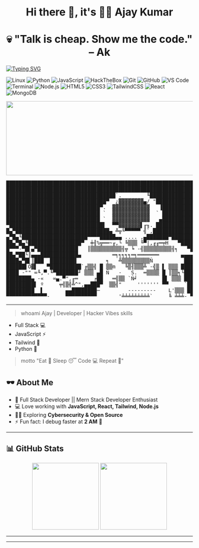 

<h1 align="center" color="red" >Hi there 👋, it's 👨‍💻 Ajay Kumar </h1>

<h1  align="center"> 💀 "Talk is cheap. Show me the code." – Ak  </h1>

 [![Typing SVG](https://readme-typing-svg.herokuapp.com?font=Fira+Code&pause=1000&color=00FF00&center=true&vCenter=true&width=600&lines=👨‍💻+Coder+%7C+💀+Hacker+Vibes;Always+Learning+New+Tech;Open+Source+%26+Code+Lover)](https://git.io/typing-svg)


![Linux](https://img.shields.io/badge/Linux-000000?style=for-the-badge&logo=linux&logoColor=green)
![Python](https://img.shields.io/badge/Python-000000?style=for-the-badge&logo=python&logoColor=green)
![JavaScript](https://img.shields.io/badge/JavaScript-000000?style=for-the-badge&logo=javascript&logoColor=green)
![HackTheBox](https://img.shields.io/badge/HackTheBox-000000?style=for-the-badge&logo=hackthebox&logoColor=green)
![Git](https://img.shields.io/badge/Git-000000?style=for-the-badge&logo=git&logoColor=green)
![GitHub](https://img.shields.io/badge/GitHub-000000?style=for-the-badge&logo=github&logoColor=green)
![VS Code](https://img.shields.io/badge/VS%20Code-000000?style=for-the-badge&logo=visualstudiocode&logoColor=green)
![Terminal](https://img.shields.io/badge/Terminal-000000?style=for-the-badge&logo=gnometerminal&logoColor=green)
![Node.js](https://img.shields.io/badge/Node.js-000000?style=for-the-badge&logo=nodedotjs&logoColor=green)
![HTML5](https://img.shields.io/badge/HTML5-000000?style=for-the-badge&logo=html5&logoColor=green)
![CSS3](https://img.shields.io/badge/CSS3-000000?style=for-the-badge&logo=css3&logoColor=green)
![TailwindCSS](https://img.shields.io/badge/TailwindCSS-000000?style=for-the-badge&logo=tailwindcss&logoColor=green)
![React](https://img.shields.io/badge/React-000000?style=for-the-badge&logo=react&logoColor=green)
![MongoDB](https://img.shields.io/badge/MongoDB-000000?style=for-the-badge&logo=mongodb&logoColor=green)

<p align="center">
   <img src="https://media1.giphy.com/media/v1.Y2lkPTc5MGI3NjExcHQ3amZ1bGFrdTVmc3prdWM3MHY5aDAwcjNlMW1udDdiOHBncmRoZyZlcD12MV9pbnRlcm5hbF9naWZfYnlfaWQmY3Q9Zw/JTheOT8fz6vMzQeFmB/giphy.gif" height="200" width="1000" />
</p>

 <pre>
████████████████████████████████████████████████████████████  ██╗  ██╗███████╗██╗     ██╗      ██████╗
████████████████████████████████████████████████████████████  ██║  ██║██╔════╝██║     ██║     ██╔═══██╗
███████████████████████████████████`.        ╙██████████████  ███████║█████╗  ██║     ██║     ██║   ██║
████████████████████████████████▀  ¿▓▓▓▓▓▓▓▓▄/ "████████████  ██╔══██║██╔══╝  ██║     ██║     ██║   ██║
██████████████████████████████▀.  ▓▓▓▓▓▓▓▓▓▓▓▓   ▐██████████  ██║  ██║███████╗███████╗███████╗╚██████╔╝▄█╗
██████████████████████████████ `  ▓▓▓▓▓▓▓▓▓▓▓▓  ` ██████████  ╚═╝  ╚═╝╚══════╝╚══════╝╚══════╝ ╚═════╝ ╚═╝
██████████████████████████████ `  ▓▓▓▓▓▓▓▓▓▓▓▓   ▄██████████
▀██████████████████████████████▌  ▀▀▓▓▓▓▓▓▓▌╓╖. ████████████  ███╗   ██╗██╗ ██████╗███████╗  ████████╗ ██████╗
█▄▀██████████████████████████████▄ ╩╦╙▀▀▀▀▀ ╣`,█████████████  ████╗  ██║██║██╔════╝██╔════╝  ╚══██╔══╝██╔═══██╗
▄▀█▄╙█████████████████████▀▀▀▀█████▄▄ .... ,▄███████▀███████  ██╔██╗ ██║██║██║     █████╗       ██║   ██║   ██║
██▄▀█▄╙█████████████████▀  ╪╢%╦══~╓,└ ╚▒▒▒ ╙▀|,╓╓═╤H   ▀████  ██║╚██╗██║██║██║     ██╔══╝       ██║   ██║   ██║
█▀▀▀-▀█▌▄▀█████████████   ║▒▒▒▒▒▒▒▒▒▒╢╦ ╘ -╣▒▒▒▒▒▒▒▒▒╢╕   ▀█  ██║ ╚████║██║╚██████╗███████╗     ██║   ╚██████╔╝
██▄▀██└║▄▄▄████████████▄          ═╕╕╕╕╕═╕═══════       ▄▄▄▄  ╚═╝  ╚═══╝╚═╝ ╚═════╝╚══════╝     ╚═╝    ╚═════╝
████▄▀█▌║███  ████████▌         ╕   ╩▒▒▒▒▒▒▒▒▒Ñ          ███
██████▌Ö▓▌   ▀██████████`╔▒▒╣ █ ▒▒m   ╚▒╢▒▒▒╩ -╣▒ ▌ ▒▒▒ ████  ███╗   ███╗███████╗███████╗████████╗  ██╗   ██╗ ██████╗ ██╗   ██╗
████ -"" ∞╙,▀.╙▀███████╜ ▒▒▒ ▄█ Ñ   -   S.  ═▒▒▒▒ █ ║▒▒╕└███  ████╗ ████║██╔════╝██╔════╝╚══██╔══╝  ╚██╗ ██╔╝██╔═══██╗██║   ██║
████████▄ -«   ∞▄.▀",╓═     ╒██   ═╣▒▒ `Ñ╛        █▌ ▒▒▒ ███  ██╔████╔██║█████╗  █████╗     ██║      ╚████╔╝ ██║   ██║██║   ██║
█████████▌ º     ╤╣▒╣╩^",▄▄███▀  ▒▒╣"     ''''''' ▀▀     `██  ██║╚██╔╝██║██╔══╝  ██╔══╝     ██║       ╚██╔╝  ██║   ██║██║   ██║
█████████  ▌       ▄▄████████─         ---------    L'▒▒▒ ██  ██║ ╚═╝ ██║███████╗███████╗   ██║        ██║   ╚██████╔╝╚██████╔╝
▀▀▀▀▀▀▀▀▀▀▀▀▀-     ▀▀▀▀▀▀▀▀▀▀       '╧╧╧╧╧╧╧╧╧`     ╚ ╧╧╧- ▀  ╚═╝     ╚═╝╚══════╝╚══════╝   ╚═╝        ╚═╝    ╚═════╝  ╚═════╝
</pre>

---
> whoami
  Ajay | Developer | Hacker Vibes
> skills
  - Full Stack 💻
  - JavaScript ⚡
  - Tailwind 🎨
  - Python 🐍
> motto
  "Eat 🍕 Sleep 😴 Code 💻 Repeat 🔁"





## 🕶️ About Me  

- 🚀 Full Stack Developer || Mern Stack Developer Enthusiast
- 💻 Love working with **JavaScript, React, Tailwind, Node.js**  
- 🧑‍💻 Exploring **Cybersecurity & Open Source**  
- ⚡ Fun fact: I debug faster at **2 AM** 🌙  

---



## 📊 GitHub Stats  

<p align="center">
  <img src="https://github-readme-stats.vercel.app/api?username=Ajay-kumar-882&show_icons=true&theme=radical" height="180" />
  <img src="https://github-readme-streak-stats.herokuapp.com/?user=Ajay-kumar-882&theme=radical" height="180" />
</p>

----



---




   

